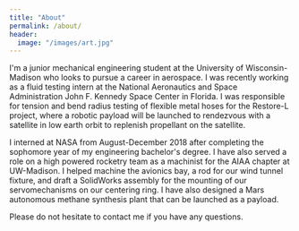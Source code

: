 ```yaml
---
title: "About"
permalink: /about/
header:
  image: "/images/art.jpg"
---
```


I'm a junior mechanical engineering student at the University of Wisconsin-Madison who looks to pursue a career in aerospace. I was recently working as a fluid testing intern at the National Aeronautics and Space Administration John F. Kennedy Space Center in Florida. I was responsible for tension and bend radius testing of flexible metal hoses for the Restore-L project, where a robotic payload will be launched to rendezvous with a satellite in low earth orbit to replenish propellant on the satellite.

I interned at NASA from August-December 2018 after completing the sophomore year of my engineering bachelor's degree. I have also served a role on a high powered rocketry team as a machinist for the AIAA chapter at UW-Madison. I helped machine the avionics bay, a rod for our wind tunnel fixture, and draft a SolidWorks assembly for the mounting of our servomechanisms on our centering ring. I have also designed a Mars autonomous methane synthesis plant that can be launched as a payload.

Please do not hesitate to contact me if you have any questions.
